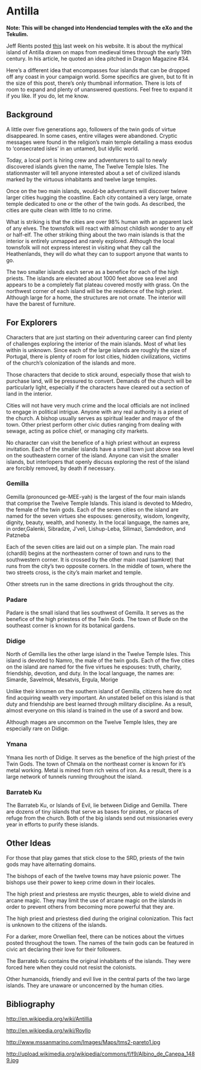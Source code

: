 # Antilla

**Note: This will be changed into Hendenciad temples with the eXo and the Tekulim.**

Jeff Rients posted [this](http://web.archive.org/web/20120419081143/http://jrients.blogspot.com/2010/08/heres-campaign-idea-to-steal.html) last week on his website. It is about the mythical island of Antilla drawn on maps from medieval times through the early 19th century. In his article, he quoted an idea pitched in Dragon Magazine #34.

Here’s a different idea that encompasses four islands that can be dropped off any coast in your campaign world. Some specifics are given, but to fit in the size of this post, there’s only thumbnail information. There is lots of room to expand and plenty of unanswered questions. Feel free to expand it if you like. If you do, let me know.

## Background

A little over five generations ago, followers of the twin gods of virtue disappeared. In some cases, entire villages were abandoned. Cryptic messages were found in the religion’s main temple detailing a mass exodus to ‘consecrated isles’ in an untamed, but idyllic world.

Today, a local port is hiring crew and adventurers to sail to newly discovered islands given the name, The Twelve Temple Isles. The stationmaster will tell anyone interested about a set of civilized islands marked by the virtuous inhabitants and twelve large temples.

Once on the two main islands, would-be adventurers will discover twleve larger cities hugging the coastline. Each city contained a very large, ornate temple dedicated to one or the other of the twin gods. As described, the cities are quite clean with little to no crime.

What is striking is that the cities are over 98% human with an apparent lack of any elves. The townsfolk will react with almost childish wonder to any elf or half-elf. The other striking thing about the two main islands is that the interior is entirely unmapped and rarely explored. Although the local townsfolk will not express interest in visiting what they call the Heathenlands, they will do what they can to support anyone that wants to go.

The two smaller islands each serve as a benefice for each of the high priests. The islands are elevated about 1000 feet above sea level and appears to be a completely flat plateau covered mostly with grass. On the northwest corner of each island will be the residence of the high priest. Although large for a home, the structures are not ornate. The interior will have the barest of furniture.

## For Explorers

Characters that are just starting on their adventuring career can find plenty of challenges exploring the interior of the main islands. Most of what lies within is unknown. Since each of the large islands are roughly the size of Portugal, there is plenty of room for lost cities, hidden civilizations, victims of the church’s colonization of the islands and more.

Those characters that decide to stick around, especially those that wish to purchase land, will be pressured to convert. Demands of the church will be particularly light, especially if the characters have cleared out a section of land in the interior.

Cities will not have very much crime and the local officials are not inclined to engage in political intrigue. Anyone with any real authority is a priest of the church. A bishop usually serves as spiritual leader and mayor of the town. Other priest perform other civic duties ranging from dealing with sewage, acting as police chief, or managing city markets.

No character can visit the benefice of a high priest without an express invitation. Each of the smaller islands have a small town just above sea level on the southeastern corner of the island. Anyone can visit the smaller islands, but interlopers that openly discuss exploring the rest of the island are forcibly removed, by death if necessary.

### Gemilla

Gemilla (pronounced ge-MEE-yah) is the largest of the four main islands that comprise the Twelve Temple Islands. This island is devoted to Mdedro, the female of the twin gods. Each of the seven cities on the island are named for the seven virtues she espouses: generosity, wisdom, longevity, dignity, beauty, wealth, and honesty. In the local language, the names are, in order,Galenki, Sibradze, J’veli, Lishup-Leba, Silimazi, Samdedron, and Patzneba

Each of the seven cities are laid out on a simple plan. The main road (chardil) begins at the northeastern corner of town and runs to the southwestern corner. It is crossed by the other main road (samkret) that runs from the city’s two opposite corners. In the middle of town, where the two streets cross, is the city’s main market and temple.

Other streets run in the same directions in grids throughout the city.

### Padare

Padare is the small island that lies southwest of Gemilla. It serves as the benefice of the high priestess of the Twin Gods. The town of Bude on the southeast corner is known for its botanical gardens.

### Didige

North of Gemilla lies the other large island in the Twelve Temple Isles. This island is devoted to Namro, the male of the twin gods. Each of the five cities on the island are named for the five virtues he espouses: truth, charity, friendship, devotion, and duty. In the local language, the names are: Simarde, Savelmok, Mesatvis, Ergula, Morige

Unlike their kinsmen on the southern island of Gemilla, citizens here do not find acquiring wealth very important. An unstated belief on this island is that duty and friendship are best learned through military discipline. As a result, almost everyone on this island is trained in the use of a sword and bow.

Although mages are uncommon on the Twelve Temple Isles, they are especially rare on Didige.

### Ymana

Ymana lies north of Didige. It serves as the benefice of the high priest of the Twin Gods. The town of Chmala on the northeast corner is known for it’s metal working. Metal is mined from rich veins of iron. As a result, there is a large network of tunnels running throughout the island.

### Barrateb Ku

The Barrateb Ku, or Islands of Evil, lie between Didige and Gemilla. There are dozens of tiny islands that serve as bases for pirates, or places of refuge from the church. Both of the big islands send out missionaries every year in efforts to purify these islands.

## Other Ideas

For those that play games that stick close to the SRD, priests of the twin gods may have alternating domains.

The bishops of each of the twelve towns may have psionic power. The bishops use their power to keep crime down in their locales.

The high priest and priestess are mystic theurges, able to wield divine and arcane magic. They may limit the use of arcane magic on the islands in order to prevent others from becoming more powerful that they are.

The high priest and priestess died during the original colonization. This fact is unknown to the citizens of the islands.

For a darker, more Orwellian feel, there can be notices about the virtues posted throughout the town. The names of the twin gods can be featured in civic art declaring their love for their followers.

The Barrateb Ku contains the original inhabitants of the islands. They were forced here when they could not resist the colonists.

Other humanoids, friendly and evil live in the central parts of the two large islands. They are unaware or unconcerned by the human cities.

## Bibliography

http://en.wikipedia.org/wiki/Antillia

http://en.wikipedia.org/wiki/Royllo

http://www.mssanmarino.com/Images/Maps/tms2-pareto1.jpg

http://upload.wikimedia.org/wikipedia/commons/f/f9/Albino_de_Canepa_1489.jpg